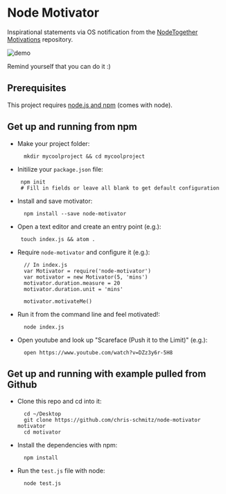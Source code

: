 # Node Motivator

Inspirational statements via OS notification from the [NodeTogether Motivations](https://github.com/NodeTogether/motivations) repository.

![demo](http://i.imgur.com/3TxsyH9.gifv)

Remind yourself that you can do it :)

## Prerequisites

This project requires [node.js and npm](https://nodejs.org/en/) (comes with node).

## Get up and running from npm

- Make your project folder:

        mkdir mycoolproject && cd mycoolproject

- Initilize your `package.json` file:

       npm init
       # Fill in fields or leave all blank to get default configuration

- Install and save motivator:

        npm install --save node-motivator

- Open a text editor and create an entry point (e.g.):

       touch index.js && atom .

- Require `node-motivator` and configure it (e.g.):

        // In index.js
        var Motivator = require('node-motivator')
        var motivator = new Motivator(5, 'mins')
        motivator.duration.measure = 20
        motivator.duration.unit = 'mins'

        motivator.motivateMe()

- Run it from the command line and feel motivated!:

        node index.js

- Open youtube and look up "Scareface (Push it to the Limit)" (e.g.):

        open https://www.youtube.com/watch?v=DZz3y6r-5H8


## Get up and running with example pulled from Github

- Clone this repo and cd into it:

        cd ~/Desktop
        git clone https://github.com/chris-schmitz/node-motivator motivator
        cd motivator

- Install the dependencies with npm:

        npm install

- Run the `test.js` file with node:

        node test.js
